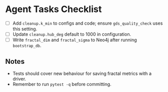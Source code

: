 # Agent Tasks Checklist

- [ ] Add `cleanup.k_min` to configs and code; ensure `gds_quality_check` uses this setting.
- [ ] Update `cleanup.hub_deg` default to 1000 in configuration.
- [ ] Write `fractal_dim` and `fractal_sigma` to Neo4j after running `bootstrap_db`.

## Notes
- Tests should cover new behaviour for saving fractal metrics with a driver.
- Remember to run `pytest -q` before committing.
